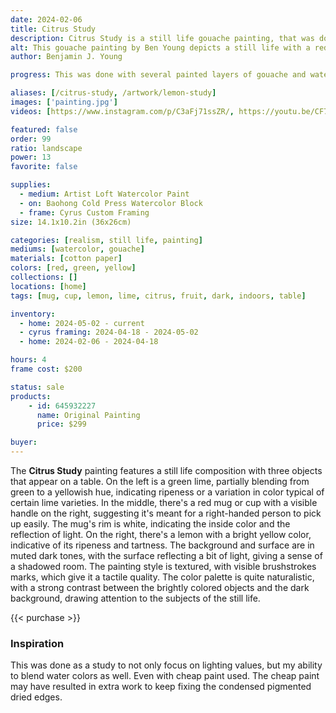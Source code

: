 ```yaml
---
date: 2024-02-06
title: Citrus Study
description: Citrus Study is a still life gouache painting, that was done as a study to practice both blending and lighting values. Featuring citrus fruit and a red mug.
alt: This gouache painting by Ben Young depicts a still life with a red mug in the center, a green lime on the left, and a bright yellow lemon on the right, all set against a dark, textured background.
author: Benjamin J. Young

progress: This was done with several painted layers of gouache and watercolor paint in certain areas as a glaze. Painted on cold press cotton watercolor block paper. The study took honestly a few weeks. It was a lot of applying one layer or blending, waiting for the painting to dry, and then continuing on with the next layer or step. This would have been honestly much easier using oil paint, but I did not have the supplies on hand at the time and took it as a challenge to do the blending in watercolor.

aliases: [/citrus-study, /artwork/lemon-study]
images: ['painting.jpg']
videos: [https://www.instagram.com/p/C3aFj71ssZR/, https://youtu.be/CF7wcElqy8Y]

featured: false
order: 99
ratio: landscape
power: 13
favorite: false

supplies:
  - medium: Artist Loft Watercolor Paint
  - on: Baohong Cold Press Watercolor Block
  - frame: Cyrus Custom Framing
size: 14.1x10.2in (36x26cm)

categories: [realism, still life, painting]
mediums: [watercolor, gouache]
materials: [cotton paper]
colors: [red, green, yellow]
collections: []
locations: [home]
tags: [mug, cup, lemon, lime, citrus, fruit, dark, indoors, table]

inventory:
  - home: 2024-05-02 - current
  - cyrus framing: 2024-04-18 - 2024-05-02
  - home: 2024-02-06 - 2024-04-18

hours: 4
frame cost: $200

status: sale
products:
    - id: 645932227
      name: Original Painting
      price: $299

buyer: 
---
```


The **Citrus Study** painting features a still life composition with three objects that appear on a table. On the left is a green lime, partially blending from green to a yellowish hue, indicating ripeness or a variation in color typical of certain lime varieties. In the middle, there's a red mug or cup with a visible handle on the right, suggesting it's meant for a right-handed person to pick up easily. The mug's rim is white, indicating the inside color and the reflection of light. On the right, there's a lemon with a bright yellow color, indicative of its ripeness and tartness. The background and surface are in muted dark tones, with the surface reflecting a bit of light, giving a sense of a shadowed room. The painting style is textured, with visible brushstrokes marks, which give it a tactile quality. The color palette is quite naturalistic, with a strong contrast between the brightly colored objects and the dark background, drawing attention to the subjects of the still life.

{{< purchase >}}

### Inspiration ###

This was done as a study to not only focus on lighting values, but my ability to blend water colors as well. Even with cheap paint used. The cheap paint may have resulted in extra work to keep fixing the condensed pigmented dried edges.
